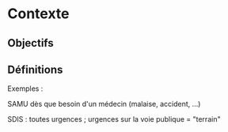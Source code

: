 Contexte
========

Objectifs
---------


Définitions
-----------

Exemples :

SAMU dès que besoin d'un médecin (malaise, accident, ...)

SDIS : toutes urgences ; urgences sur la voie publique = "terrain"